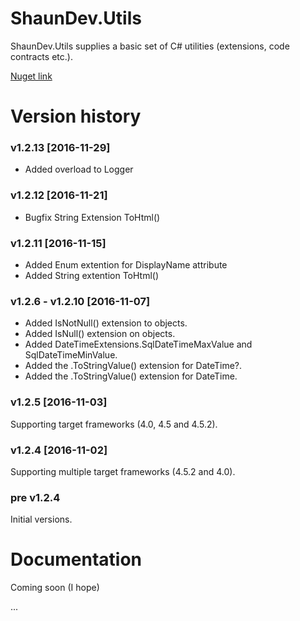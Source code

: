# ShaunDev.Utils

ShaunDev.Utils supplies a basic set of C# utilities (extensions, code contracts etc.).

[Nuget link](https://www.nuget.org/packages/ShaunDev.Utils)


# Version history

### v1.2.13 [2016-11-29]
- Added overload to Logger

### v1.2.12 [2016-11-21]
- Bugfix String Extension ToHtml()

### v1.2.11 [2016-11-15]
- Added Enum extention for DisplayName attribute
- Added String extention ToHtml()

### v1.2.6 - v1.2.10 [2016-11-07]
- Added IsNotNull() extension to objects.
- Added IsNull() extension on objects.
- Added DateTimeExtensions.SqlDateTimeMaxValue and SqlDateTimeMinValue.
- Added the .ToStringValue() extension for DateTime?.
- Added the .ToStringValue() extension for DateTime.

### v1.2.5 [2016-11-03]
Supporting target frameworks (4.0, 4.5 and 4.5.2).

### v1.2.4 [2016-11-02]
Supporting multiple target frameworks (4.5.2 and 4.0).

### pre v1.2.4
Initial versions.

# Documentation

Coming soon (I hope)


...
